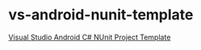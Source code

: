 # vs-android-nunit-template

[Visual Studio Android C# NUnit Project Template](https://dgatto.com/posts/2020/12/droid-nunit-template/)
